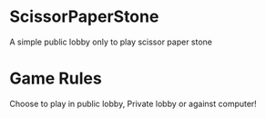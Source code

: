 # ScissorPaperStone
A simple public lobby only to play scissor paper stone


# Game Rules

Choose to play in public lobby, Private lobby or against computer!
